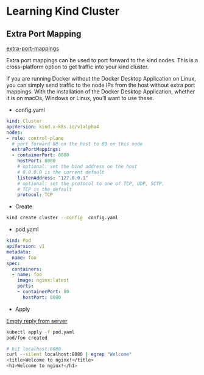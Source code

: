 # Learning Kind Cluster

## Extra Port Mapping

[extra-port-mappings](https://kind.sigs.k8s.io/docs/user/configuration/#extra-port-mappings)

Extra port mappings can be used to port forward to the kind nodes. This is a cross-platform option to get traffic into your kind cluster.

If you are running Docker without the Docker Desktop Application on Linux, you can simply send traffic to the node IPs from the host without extra port mappings. With the installation of the Docker Desktop Application, whether it is on macOs, Windows or Linux, you’ll want to use these.

- config.yaml

```yaml
kind: Cluster
apiVersion: kind.x-k8s.io/v1alpha4
nodes:
- role: control-plane
  # port forward 80 on the host to 80 on this node
  extraPortMappings:
  - containerPort: 8080
    hostPort: 8080
    # optional: set the bind address on the host
    # 0.0.0.0 is the current default
    listenAddress: "127.0.0.1"
    # optional: set the protocol to one of TCP, UDP, SCTP.
    # TCP is the default
    protocol: TCP
```

- Create

```bash
kind create cluster --config  config.yaml
```

- pod.yaml

```yaml
kind: Pod
apiVersion: v1
metadata:
  name: foo
spec:
  containers:
  - name: foo
    image: nginx:latest
    ports:
    - containerPort: 80
      hostPort: 8080
```

- Apply

[Empty reply from server](https://github.com/kubernetes-sigs/kind/issues/1618)

```bash
kubectl apply -f pod.yaml
pod/foo created

# hit localhost:8080
curl --silent localhost:8080 | egrep "Welcome"
<title>Welcome to nginx!</title>
<h1>Welcome to nginx!</h1>
```
